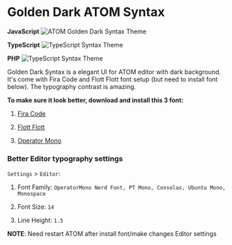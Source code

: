 # Golden Dark ATOM Syntax

**JavaScript**
![ATOM Golden Dark Syntax Theme](https://4.bp.blogspot.com/-V0GcSpgMO7k/W4Og-S586JI/AAAAAAAAC58/ymiyi3uKtSs-Fss-DfVdOJSVTwRFcZAMgCLcBGAs/s1600/golden-dark-theme.png)

**TypeScript**
![TypeScript Syntax Theme](https://3.bp.blogspot.com/-cEk2AW0_cq8/W5vLDoQC1kI/AAAAAAAAC8Q/zQNNutDvQAoEkqOHp-THE6akKcewx03DwCLcBGAs/s1600/MY-ATOM-SYNTAX.jpg)

**PHP**
![TypeScript Syntax Theme](https://3.bp.blogspot.com/-3P-KRW9MR2U/W5vN_G8KDfI/AAAAAAAAC8c/2G5u97ylLWQ1StpRcmJw6hbMcYv9kGtIwCLcBGAs/s1600/Screenshot%2Bfrom%2B2018-09-14%2B23-00-20.png)

Golden Dark Syntax is a elegant UI for ATOM editor with dark background. It's come with Fira Code and Flott Flott font setup (but need to install font below). The typography contrast is amazing.

**To make sure it look better, download and install this 3 font:**

   1. [Fira Code](https://github.com/pu3antasyah/FiraCode)

   2. [Flott Flott](https://www.dafont.com/flottflott.font)

   3. [Operator Mono](https://github.com/pu3antasyah/cse134b-hw3)

### Better Editor typography settings

 `Settings` > `Editor`:

  1. Font Family: `OperatorMono Nerd Font, PT Mono, Consolas, Ubuntu Mono, Monospace`

  2. Font Size: `14`

  3. Line Height: `1.5`


**NOTE**: Need restart ATOM after install font/make changes Editor settings

